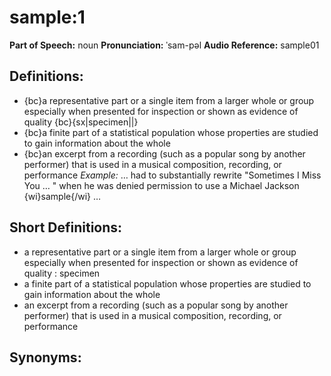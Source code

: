 # sample:1

**Part of Speech:** noun
**Pronunciation:** ˈsam-pəl
**Audio Reference:** sample01

## Definitions:
- {bc}a representative part or a single item from a larger whole or group especially when presented for inspection or shown as evidence of quality {bc}{sx|specimen||}
- {bc}a finite part of a statistical population whose properties are studied to gain information about the whole
- {bc}an excerpt from a recording (such as a popular song by another performer) that is used in a musical composition, recording, or performance 
  *Example:* … had to substantially rewrite "Sometimes I Miss You … " when he was denied permission to use a Michael Jackson {wi}sample{/wi} …

## Short Definitions:
- a representative part or a single item from a larger whole or group especially when presented for inspection or shown as evidence of quality : specimen
- a finite part of a statistical population whose properties are studied to gain information about the whole
- an excerpt from a recording (such as a popular song by another performer) that is used in a musical composition, recording, or performance

## Synonyms:
